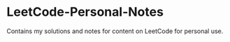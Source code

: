 # LeetCode-Personal-Notes
Contains my solutions and notes for content on LeetCode for personal use.
